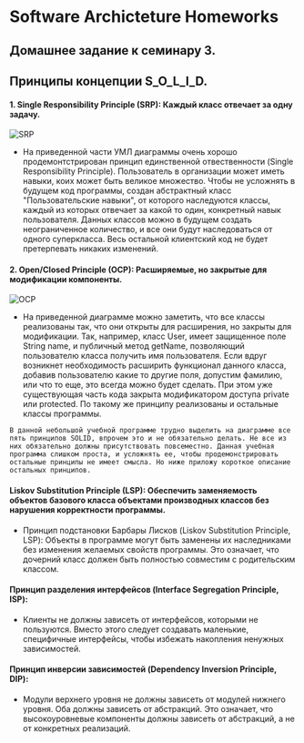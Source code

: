 # Software Archicteture Homeworks

## Домашнее задание к семинару 3.

## Принципы концепции S_O_L_I_D.

#### 1. Single Responsibility Principle (SRP): Каждый класс отвечает за одну задачу. 

![SRP](/src/Sourse/SOLID_SRP.png)

* На приведенной части УМЛ диаграммы очень хорошо продемонтстрирован  принцип единственной отвественности (Single Responsibility Principle). Пользователь в организации может иметь навыки, коих может быть великое множество. Чтобы не усложнять в будущем код программы, создан абстрактный класс "Пользовательские навыки", от которого наследуются классы, каждый из которых отвечает за какой то один, конкретный навык пользователя. Данных классов можно в будущем создать неограниченное количество, и все они будут наследоваться от одного суперкласса. Весь остальной клиентский код не будет претерпевать никаких изменений.


#### 2. Open/Closed Principle (OCP): Расширяемые, но закрытые для модификации компоненты.

![OCP](/src/Sourse/UML_diaramma.png)

*  На приведенной диаграмме можно заметить, что все классы реализованы так, что они открыты для расширения, но закрыты для модификации. Так, например, класс User, имеет защищенное поле  String name, и публичный метод getName, позволяющий пользователю класса получить имя пользователя. Если вдруг возникнет необходимость расширить функционал данного класса, добавив пользователю какие то другие поля, допустим фамилию, или что то еще, это всегда можно будет сделать. При этом уже существующая часть кода закрыта модификатором  доступа private или protected.
По такому же принципу реализованы и остальные классы программы.





```В данной небольшой учебной программе трудно выделить на диаграмме все пять принципов SOLID, впрочем это и не обязательно делать. Не все из них обязательно должны присутствовать повсеместно. Данная учебная программа слишком проста, и усложнять ее, чтобы продемонстрировать остальные принципы не имеет смысла. Но ниже приложу короткое описание остальных принципов.``` 




#### Liskov Substitution Principle (LSP): Обеспечить заменяемость объектов базового класса объектами производных классов без нарушения корректности программы.

*  Принцип подстановки Барбары Лисков (Liskov Substitution Principle, LSP): Объекты в программе могут быть заменены их наследниками без изменения желаемых свойств программы. Это означает, что дочерний класс должен быть полностью совместим с родительским классом.


#### Принцип разделения интерфейсов (Interface Segregation Principle, ISP):

* Клиенты не должны зависеть от интерфейсов, которыми не пользуются. Вместо этого следует создавать маленькие, специфичные интерфейсы, чтобы избежать накопления ненужных зависимостей.


#### Принцип инверсии зависимостей (Dependency Inversion Principle, DIP): 

* Модули верхнего уровня не должны зависеть от модулей нижнего уровня. Оба должны зависеть от абстракций. Это означает, что высокоуровневые компоненты должны зависеть от абстракций, а не от конкретных реализаций.

